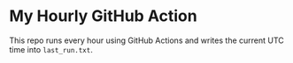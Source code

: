 # My Hourly GitHub Action

This repo runs every hour using GitHub Actions and writes the current UTC time into `last_run.txt`.
